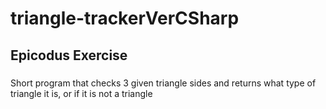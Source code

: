 # triangle-trackerVerCSharp

## Epicodus Exercise

###

Short program that checks 3 given triangle sides and returns what type of triangle it is, or if it is not a triangle
